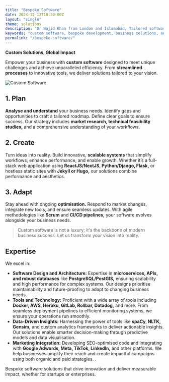 ```yaml
---
title: "Bespoke Software"
date: 2024-12-12T10:30:00Z
layout: "single"
theme: solutions
description: "Dr Wajid Khan from London and Islamabad, Tailored software solutions for unique business challenges, combining innovation and efficiency."
keywords: "custom software, bespoke development, business solutions, automation, innovation"
permalink: "/bespoke-software/"
---
```


**Custom Solutions, Global Impact**

Empower your business with **custom software** designed to meet unique challenges and achieve unparalleled efficiency. From **streamlined processes** to innovative tools, we deliver solutions tailored to your vision.

![Custom Software](/images/wk002a.jpg)

## 1. **Plan**

**Analyse and understand** your business needs. Identify gaps and opportunities to craft a tailored roadmap. Define clear goals to ensure success. Our strategy includes **market research, technical feasibility studies,** and a comprehensive understanding of your workflows.

## 2. **Create**

Turn ideas into reality. Build innovative, **scalable systems** that simplify workflows, enhance performance, and enable growth. Whether it’s a full-stack web application using **ReactJS/NextJS, Python/Django, Flask,** or hostless static sites with **Jekyll or Hugo,** our solutions combine performance and aesthetics. 

## 3. **Adapt**

Stay ahead with ongoing **optimisation.** Respond to market changes, integrate new tools, and ensure seamless updates. With agile methodologies like **Scrum** and **CI/CD pipelines,** your software evolves alongside your business needs.

> Custom software is not a luxury; it's the backbone of modern business success. Let us transform your vision into reality.

## Expertise

We excel in:

- **Software Design and Architecture:** Expertise in **microservices, APIs, and robust databases** like **PostgreSQL/PostGIS,** ensuring scalability and high performance for complex systems. Our designs prioritise maintainability and future-proofing to adapt to changing business needs.
- **Tools and Technology:** Proficient with a wide array of tools including **Docker, AWS, Heroku, GitLab, Rollbar, Datadog,** and more. From seamless deployment pipelines to efficient monitoring systems, we ensure your operations run smoothly.
- **Data-Driven Insights:** Harnessing the power of tools like **spaCy, NLTK, Gensim,** and custom analytics frameworks to deliver actionable insights. Our solutions enable smarter decision-making through predictive models and data visualisation.
- **Marketing Integration:** Developing SEO-optimised code and integrating with **Google Adwords, Meta, TikTok, LinkedIn,** and other platforms. We help businesses amplify their reach and create impactful campaigns using both organic and paid strategies.
.

Bespoke software solutions that drive innovation and deliver measurable impact, whether for startups or enterprises.

